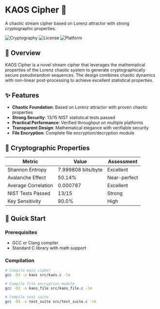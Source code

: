 # KAOS Cipher 🔐

A chaotic stream cipher based on Lorenz attractor with strong cryptographic properties.

![Cryptography](https://img.shields.io/badge/Cryptography-Stream%20Cipher-blue)
![License](https://img.shields.io/badge/License-MIT-green)
![Platform](https://img.shields.io/badge/Platform-C%20%2F%20C++-yellow)

## 📖 Overview

KAOS Cipher is a novel stream cipher that leverages the mathematical properties of the Lorenz chaotic system to generate cryptographically secure pseudorandom sequences. The design combines chaotic dynamics with non-linear post-processing to achieve excellent statistical properties.

## ✨ Features

- **Chaotic Foundation**: Based on Lorenz attractor with proven chaotic properties
- **Strong Security**: 13/15 NIST statistical tests passed
- **Practical Performance**: Verified throughput on multiple platforms
- **Transparent Design**: Mathematical elegance with verifiable security
- **File Encryption**: Complete file encryption/decryption module

## 🔬 Cryptographic Properties

| Metric | Value | Assessment |
|--------|-------|------------|
| Shannon Entropy | 7.999808 bits/byte | Excellent |
| Avalanche Effect | 50.14% | Near-perfect |
| Average Correlation | 0.000787 | Excellent |
| NIST Tests Passed | 13/15 | Strong |
| Key Sensitivity | 90.0% | High |

## 🚀 Quick Start

### Prerequisites
- GCC or Clang compiler
- Standard C library with math support

### Compilation
```bash
# Compile main cipher
gcc -O3 -o kaos src/kaos.c -lm

# Compile file encryption module
gcc -O3 -o kaos_file src/kaos_file.c -lm

# Compile test suite
gcc -O3 -o test_suite src/test_suite.c -lm

